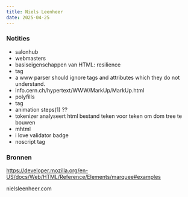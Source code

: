 ```yaml
---
title: Niels Leenheer
date: 2025-04-25
---
```


### Notities
  - salonhub
  - webmasters
  - basiseigenschappen van HTML: resilience
  - <nextid> tag
  - a www parser should ignore tags and attributes which they do not understand.
  - info.cern.ch/hypertext/WWW/MarkUp/MarkUp.html
  - polyfills
  - <blink> tag
  - animation steps(1) ??
  - tokenizer analyseert html bestand teken voor teken om dom tree te bouwen
  - mhtml
  - i love validator badge
  - noscript tag

### Bronnen
https://developer.mozilla.org/en-US/docs/Web/HTML/Reference/Elements/marquee#examples

nielsleenheer.com
